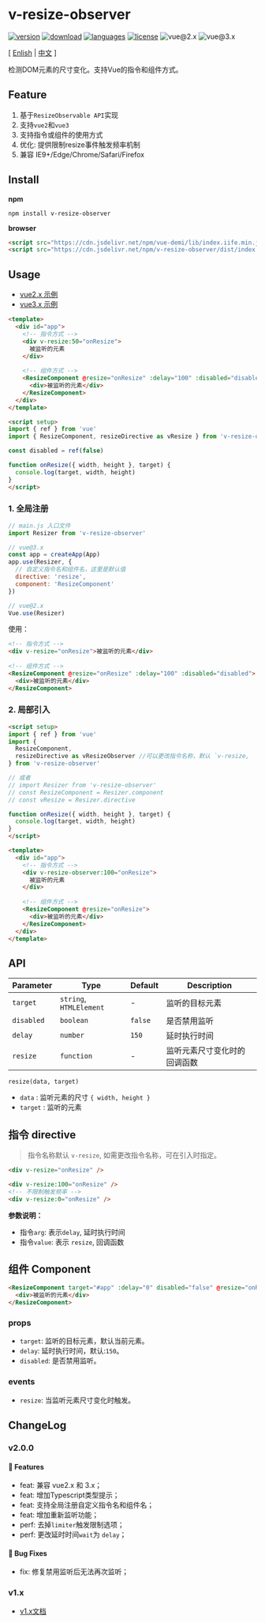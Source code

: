 # v-resize-observer

[![version](https://img.shields.io/npm/v/v-resize-observer?style=flat-square)](https://www.npmjs.com/package/v-resize-observer)
[![download](https://img.shields.io/npm/dm/v-resize-observer?style=flat-square)](https://www.npmjs.com/package/v-resize-observer)
[![languages](https://img.shields.io/github/languages/top/meqn/v-resize-observer?style=flat-square)](https://github.com/Meqn/v-resize-observer)
[![license](https://img.shields.io/npm/l/v-resize-observer?style=flat-square)](https://github.com/Meqn/v-resize-observer)
![vue@2.x](https://img.shields.io/badge/Vue-2.x-brightgreen?style=flat-square)
![vue@3.x](https://img.shields.io/badge/Vue-3.x-brightgreen?style=flat-square)



[ [Enlish](https://github.com/Meqn/v-resize-observer/blob/main/libs/README.zh_CN.md) | [中文](https://github.com/Meqn/v-resize-observer/blob/main/libs/README.zh_CN.md) ]



检测DOM元素的尺寸变化。支持Vue的指令和组件方式。



## Feature
1. 基于`ResizeObservable API`实现
2. 支持`vue2`和`vue3`
3. 支持指令或组件的使用方式
4. 优化: 提供限制resize事件触发频率机制
5. 兼容 IE9+/Edge/Chrome/Safari/Firefox


## Install

**npm**
```
npm install v-resize-observer
```

**browser**
```html
<script src="https://cdn.jsdelivr.net/npm/vue-demi/lib/index.iife.min.js"></script>
<script src="https://cdn.jsdelivr.net/npm/v-resize-observer/dist/index.iife.js"></script>
```


## Usage

- [vue2.x 示例](https://github.com/Meqn/v-resize-observer/tree/main/examples/vue2)
- [vue3.x 示例](https://github.com/Meqn/v-resize-observer/tree/main/examples/vue3)

```html
<template>
  <div id="app">
    <!-- 指令方式 -->
    <div v-resize:50="onResize">
      被监听的元素
    </div>
    
    <!-- 组件方式 -->
    <ResizeComponent @resize="onResize" :delay="100" :disabled="disabled">
      <div>被监听的元素</div>
    </ResizeComponent>
  </div>
</template>

<script setup>
import { ref } from 'vue'
import { ResizeComponent, resizeDirective as vResize } from 'v-resize-observer'

const disabled = ref(false)

function onResize({ width, height }, target) {
  console.log(target, width, height)
}
</script>
```

### 1. 全局注册
```js
// main.js 入口文件
import Resizer from 'v-resize-observer'

// vue@3.x
const app = createApp(App)
app.use(Resizer, {
  // 自定义指令名和组件名，这里是默认值
  directive: 'resize',
  component: 'ResizeComponent'
})

// vue@2.x
Vue.use(Resizer)
```

使用：
```html
<!-- 指令方式 -->
<div v-resize="onResize">被监听的元素</div>
    
<!-- 组件方式 -->
<ResizeComponent @resize="onResize" :delay="100" :disabled="disabled">
  <div>被监听的元素</div>
</ResizeComponent>
```

### 2. 局部引入
```html
<script setup>
import { ref } from 'vue'
import {
  ResizeComponent,
  resizeDirective as vResizeObserver //可以更改指令名称，默认 `v-resize, 
} from 'v-resize-observer'

// 或者
// import Resizer from 'v-resize-observer'
// const ResizeComponent = Resizer.component
// const vResize = Resizer.directive

function onResize({ width, height }, target) {
  console.log(target, width, height)
}
</script>

<template>
  <div id="app">
    <!-- 指令方式 -->
    <div v-resize-observer:100="onResize">
      被监听的元素
    </div>
    
    <!-- 组件方式 -->
    <ResizeComponent @resize="onResize">
      <div>被监听的元素</div>
    </ResizeComponent>
  </div>
</template>
```


## API
| Parameter  | Type                    | Default | Description                  |
| ---------- | ----------------------- | ------- | ---------------------------- |
| `target`   | `string`, `HTMLElement` | -       | 监听的目标元素               |
| `disabled` | `boolean`               | `false` | 是否禁用监听                 |
| `delay`    | `number`                | `150`   | 延时执行时间                 |
| `resize`   | `function`              | -       | 监听元素尺寸变化时的回调函数 |

`resize(data, target)`
- `data` : 监听元素的尺寸 `{ width, height }`
- `target` : 监听的元素


## 指令 directive

> 指令名称默认 `v-resize`, 如需更改指令名称，可在引入时指定。


```html
<div v-resize="onResize" />

<div v-resize:100="onResize" />
<!-- 不限制触发频率 -->
<div v-resize:0="onResize" />
```
**参数说明：**
- 指令`arg`: 表示`delay`, 延时执行时间
- 指令`value`: 表示 `resize`, 回调函数


## 组件 Component
```html
<ResizeComponent target="#app" :delay="0" disabled="false" @resize="onResize">
  <div>被监听的元素</div>
</ResizeComponent>
```
### props
- `target`: 监听的目标元素，默认当前元素。
- `delay`: 延时执行时间，默认:`150`。
- `disabled`: 是否禁用监听。

### events
- `resize`: 当监听元素尺寸变化时触发。



## ChangeLog

### v2.0.0
#### 🚀 Features
- feat: 兼容 vue2.x 和 3.x；
- feat: 增加Typescript类型提示；
- feat: 支持全局注册自定义指令名和组件名；
- feat: 增加重新监听功能；
- perf: 去掉`limiter`触发限制选项；
- perf: 更改延时时间`wait`为 `delay`；

#### 🐞 Bug Fixes
- fix: 修复禁用监听后无法再次监听；

### v1.x
- [v1.x文档](https://meqn.github.io/v-resize-observer/)
